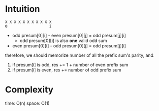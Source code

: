 # Intuition

```
X X X X X X X X X X X
0                   i
```

- odd presum[0][i] - even presum[0][j] = odd presum[j][i]
    - odd presum[0][i] is also **one** valid odd sum
- even presum[0][i] - odd presum[0][j] = odd presum[j][i]

therefore, we should memorize number of all the prefix sum's parity, and:
1. if presum[i] is odd, res += 1 + number of even prefix sum
2. if presum[i] is even, res += number of odd prefix sum


# Complexity

time: O(n)
space: O(1)
